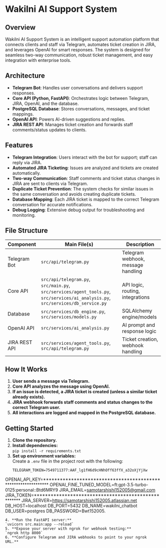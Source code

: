 # Wakilni AI Support System

## Overview

Wakilni AI Support System is an intelligent support automation platform that connects clients and staff via Telegram, automates ticket creation in JIRA, and leverages OpenAI for smart responses. The system is designed for seamless two-way communication, robust ticket management, and easy integration with enterprise tools.

## Architecture

- **Telegram Bot**: Handles user conversations and delivers support responses.
- **Core API (Python, FastAPI)**: Orchestrates logic between Telegram, JIRA, OpenAI, and the database.
- **PostgreSQL Database**: Stores conversations, messages, and ticket mappings.
- **OpenAI API**: Powers AI-driven suggestions and replies.
- **JIRA REST API**: Manages ticket creation and forwards staff comments/status updates to clients.

## Features

- **Telegram Integration**: Users interact with the bot for support; staff can reply via JIRA.
- **Automated JIRA Ticketing**: Issues are analyzed and tickets are created automatically.
- **Two-way Communication**: Staff comments and ticket status changes in JIRA are sent to clients via Telegram.
- **Duplicate Ticket Prevention**: The system checks for similar issues in the same conversation and avoids creating duplicate tickets.
- **Database Mapping**: Each JIRA ticket is mapped to the correct Telegram conversation for accurate notifications.
- **Debug Logging**: Extensive debug output for troubleshooting and monitoring.

## File Structure

| Component         | Main File(s)                        | Description                        |
|-------------------|-------------------------------------|------------------------------------|
| Telegram Bot      | `src/api/telegram.py`               | Telegram webhook, message handling |
| Core API          | `src/api/telegram.py`, `src/main.py`, `src/services/agent_tools.py`, `src/services/ai_analysis.py`, `src/services/db_service.py` | API logic, routing, integrations   |
| Database          | `src/services/db_engine.py`, `src/services/models.py` | SQLAlchemy engine/models           |
| OpenAI API        | `src/services/ai_analysis.py`       | AI prompt and response logic       |
| JIRA REST API     | `src/services/agent_tools.py`, `src/api/telegram.py` | Ticket creation, webhook handling  |

## How It Works

1. **User sends a message via Telegram.**
2. **Core API analyzes the message using OpenAI.**
3. **If an issue is detected, a JIRA ticket is created (unless a similar ticket already exists).**
4. **JIRA webhook forwards staff comments and status changes to the correct Telegram user.**
5. **All interactions are logged and mapped in the PostgreSQL database.**

## Getting Started

1. **Clone the repository.**
2. **Install dependencies:**  
   `pip install -r requirements.txt`
3. **Set up environment variables:**  
   Create a `.env` file in the project root with the following:
   ```env
   TELEGRAM_TOKEN=7549711377:AAF_lg1fH6d9cHNhOff63ffX_a32oXjYjXw
OPENAI_API_KEY=**************************************************************
OPENAI_FINE_TUNED_MODEL=ft:gpt-3.5-turbo-0125:personal::Btd6MRY9
JIRA_EMAIL=samotarshishi152005@gmail.com
JIRA_TOKEN=****************************************************
JIRA_SERVER=https://samotarshishi152005.atlassian.net
DB_HOST=localhost
DB_PORT=5432
DB_NAME=wakilni_chatbot
DB_USER=postgres
DB_PASSWORD=Bwt152005.

   ```
4. **Run the FastAPI server:**  
   `uvicorn src.main:app --reload`
5. **Expose your server with ngrok for webhook testing:**  
   `ngrok http 8000`
6. **Configure Telegram and JIRA webhooks to point to your ngrok URL.**


